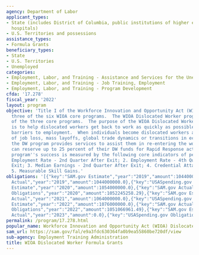 ```yaml
---
agency: Department of Labor
applicant_types:
- State (includes District of Columbia, public institutions of higher education and
  hospitals)
- U.S. Territories and possessions
assistance_types:
- Formula Grants
beneficiary_types:
- State
- U.S. Territories
- Unemployed
categories:
- Employment, Labor, and Training - Assistance and Services for the Unemployed
- Employment, Labor, and Training - Job Training, Employment
- Employment, Labor, and Training - Program Development
cfda: '17.278'
fiscal_year: '2022'
layout: program
objective: 'Title I of the Workforce Innovation and Opportunity Act (WIOA) authorized
  three of the six WIOA core programs.  The WIOA Dislocated Worker program is one
  of the three core programs.  The purpose of the WIOA Dislocated Worker (DW) program
  is to help dislocated workers get back to work as quickly as possible and overcome
  barriers to employment.  When individuals become dislocated workers as a result
  of job loss, mass layoffs, global trade dynamics or transitions in economic sectors,
  the DW program provides services to assist them in re-entering the workforce.  States
  can reserve up to 25 percent of their DW funds for Rapid Response activities.       The
  program''s success is measured by the following core indicators of performance:  1.
  Employment Rate - 2nd Quarter After Exit; 2. Employment Rate - 4th Quarter After
  Exit; 3. Median Earnings - 2nd Quarter After Exit; 4. Credential Attainment Rate;
  5. Measurable Skill Gains.'
obligations: '[{"key":"SAM.gov Estimate","year":"2019","amount":1044000000.0},{"key":"SAM.gov
  Actual","year":"2019","amount":1044000000.0},{"key":"USASpending.gov Obligations","year":"2019","amount":1017458096.37},{"key":"SAM.gov
  Estimate","year":"2020","amount":1054000000.0},{"key":"SAM.gov Actual","year":"2020","amount":1054000000.0},{"key":"USASpending.gov
  Obligations","year":"2020","amount":1052245258.29},{"key":"SAM.gov Estimate","year":"2021","amount":1064000000.0},{"key":"SAM.gov
  Actual","year":"2021","amount":1064000000.0},{"key":"USASpending.gov Obligations","year":"2021","amount":1055604627.3},{"key":"SAM.gov
  Estimate","year":"2022","amount":1076000000.0},{"key":"SAM.gov Actual","year":"2022","amount":1076000000.0},{"key":"USASpending.gov
  Obligations","year":"2022","amount":1051066961.49},{"key":"SAM.gov Estimate","year":"2023","amount":1095000000.0},{"key":"SAM.gov
  Actual","year":"2023","amount":0.0},{"key":"USASpending.gov Obligations","year":"2023","amount":1089459131.06}]'
permalink: /program/17.278.html
popular_name: Workforce Innovation and Opportunity Act (WIOA) Dislocated Worker Program
sam_url: https://sam.gov/fal/e9a3fdc630364fa0b9ea55860be720df/view
sub-agency: Employment Training Administration
title: WIOA Dislocated Worker Formula Grants
---
```

